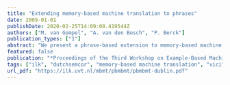 ```yaml
---
title: "Extending memory-based machine translation to phrases"
date: 2009-01-01
publishDate: 2020-02-25T14:09:00.419544Z
authors: ["M. van Gompel", "A. van den Bosch", "P. Berck"]
publication_types: ["1"]
abstract: "We present a phrase-based extension to memory-based machine translation. This form of example- based machine translation employs lazy-learning classifiers to translate fragments of the source sen- tence to fragments of the target sentence. Source-side fragments consist of variable-length phrases in a local context of neighboring words, translated by the classifier to a target-language phrase. We compare three methods of phrase extraction, and present a new decoder that reassembles the trans- lated fragments into one final translation. Results show that one of the proposed phrase-extraction methods—the one used in Moses—leads to a translation system that outperforms context-sensitive word-based approaches. The differences, however, are small, arguably because the word-based ap- proaches already capture phrasal context implicitly due to their source-side and target-side context sensitivity."
featured: false
publication: "*Proceedings of the Third Workshop on Example-Based Machine Translation*"
tags: ["ilk", "dutchsemcor", "memory-based machine translation", "vici", "pbmbmt", "mbmt"]
url_pdf: "https://ilk.uvt.nl/mbmt/pbmbmt/pbmbmt-dublin.pdf"
---
```



